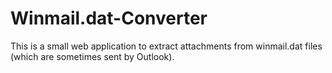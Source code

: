 # Winmail.dat-Converter
This is a small web application to extract attachments from winmail.dat files (which are sometimes sent by Outlook).

